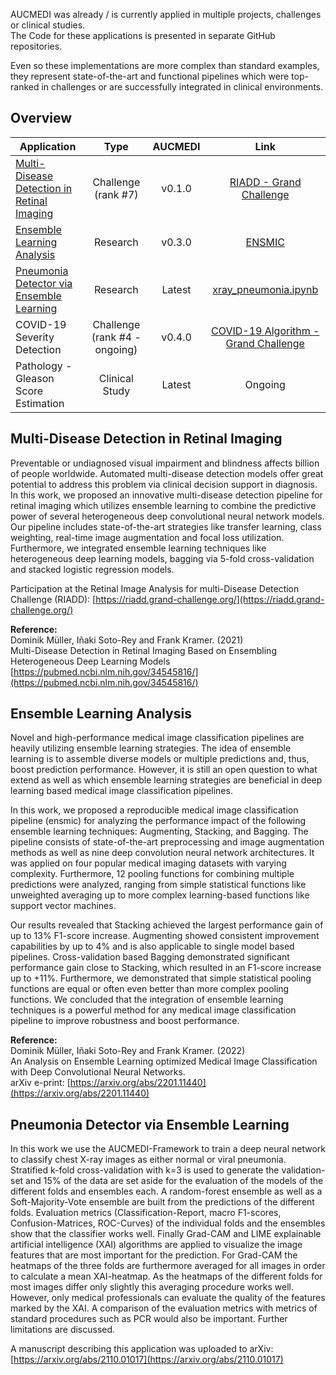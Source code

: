 AUCMEDI was already / is currently applied in multiple projects, challenges or clinical studies.  
The Code for these applications is presented in separate GitHub repositories.

Even so these implementations are more complex than standard examples, they represent state-of-the-art and functional pipelines which were top-ranked in challenges or are successfully integrated in clinical environments.

## Overview

| Application | Type   | AUCMEDI  | Link   |
|-------------|:------:|:--------:|:------:|
| [Multi-Disease Detection in Retinal Imaging](#RIADD) | Challenge (rank #7) | v0.1.0 | [RIADD - Grand Challenge](https://github.com/frankkramer-lab/riadd.aucmedi) |
| [Ensemble Learning Analysis](#ENSMIC) | Research | v0.3.0 | [ENSMIC](https://github.com/frankkramer-lab/ensmic) |
| [Pneumonia Detector via Ensemble Learning](#Pneumonia) | Research | Latest | [xray_pneumonia.ipynb](https://github.com/frankkramer-lab/aucmedi/blob/master/examples/framework/xray_pneumonia.ipynb) |
| COVID-19 Severity Detection | Challenge (rank #4 - ongoing) | v0.4.0 | [COVID-19 Algorithm - Grand Challenge](https://grand-challenge.org/algorithms/stoic2021-covid-19-lung-ct-scans-team-augsburg) |
| Pathology - Gleason Score Estimation | Clinical Study | Latest | Ongoing |


## <a name="RIADD"></a>Multi-Disease Detection in Retinal Imaging

Preventable or undiagnosed visual impairment and blindness affects billion of people worldwide. Automated multi-disease detection models offer great potential to address this problem via clinical decision support in diagnosis. In this work, we proposed an innovative multi-disease detection pipeline for retinal imaging which utilizes ensemble learning to combine the predictive power of several heterogeneous deep convolutional neural network models. Our pipeline includes state-of-the-art strategies like transfer learning, class weighting, real-time image augmentation and focal loss utilization. Furthermore, we integrated ensemble learning techniques like heterogeneous deep learning models, bagging via 5-fold cross-validation and stacked logistic regression models.

Participation at the Retinal Image Analysis for multi-Disease Detection Challenge (RIADD):
[https://riadd.grand-challenge.org/](https://riadd.grand-challenge.org/)

**Reference:**  
Dominik Müller, Iñaki Soto-Rey and Frank Kramer. (2021)  
Multi-Disease Detection in Retinal Imaging Based on Ensembling Heterogeneous Deep Learning Models  
[https://pubmed.ncbi.nlm.nih.gov/34545816/](https://pubmed.ncbi.nlm.nih.gov/34545816/)

## <a name="ENSMIC"></a>Ensemble Learning Analysis

Novel and high-performance medical image classification pipelines are heavily utilizing ensemble learning strategies. The idea of ensemble learning is to assemble diverse models or multiple predictions and, thus, boost prediction performance. However, it is still an open question to what extend as well as which ensemble learning strategies are beneficial in deep learning based medical image classification pipelines.

In this work, we proposed a reproducible medical image classification pipeline (ensmic) for analyzing the performance impact of the following ensemble learning techniques: Augmenting, Stacking, and Bagging. The pipeline consists of state-of-the-art preprocessing and image augmentation methods as well as nine deep convolution neural network architectures. It was applied on four popular medical imaging datasets with varying complexity. Furthermore, 12 pooling functions for combining multiple predictions were analyzed, ranging from simple statistical functions like unweighted averaging up to more complex learning-based functions like support vector machines.

Our results revealed that Stacking achieved the largest performance gain of up to 13% F1-score increase. Augmenting showed consistent improvement capabilities by up to 4% and is also applicable to single model based pipelines. Cross-validation based Bagging demonstrated significant performance gain close to Stacking, which resulted in an F1-score increase up to +11%. Furthermore, we demonstrated that simple statistical pooling functions are equal or often even better than more complex pooling functions. We concluded that the integration of ensemble learning techniques is a powerful method for any medical image classification pipeline to improve robustness and boost performance.

**Reference:**  
Dominik Müller, Iñaki Soto-Rey and Frank Kramer. (2022)  
An Analysis on Ensemble Learning optimized Medical Image Classification with Deep Convolutional Neural Networks.  
arXiv e-print: [https://arxiv.org/abs/2201.11440](https://arxiv.org/abs/2201.11440)

## <a name="Pneumonia"></a>Pneumonia Detector via Ensemble Learning

In this work we use the AUCMEDI-Framework to train a deep neural network to classify chest X-ray images as either normal or viral pneumonia. Stratified k-fold cross-validation with k=3 is used to generate the validation-set and 15% of the data are set aside for the evaluation of the models of the different folds and ensembles each. A random-forest ensemble as well as a Soft-Majority-Vote ensemble are built from the predictions of the different folds. Evaluation metrics (Classification-Report, macro F1-scores, Confusion-Matrices, ROC-Curves) of the individual folds and the ensembles show that the classifier works well. Finally Grad-CAM and LIME explainable artificial intelligence (XAI) algorithms are applied to visualize the image features that are most important for the prediction. For Grad-CAM the heatmaps of the three folds are furthermore averaged for all images in order to calculate a mean XAI-heatmap. As the heatmaps of the different folds for most images differ only slightly this averaging procedure works well. However, only medical professionals can evaluate the quality of the features marked by the XAI. A comparison of the evaluation metrics with metrics of standard procedures such as PCR would also be important. Further limitations are discussed.

A manuscript describing this application was uploaded to arXiv:  
[https://arxiv.org/abs/2110.01017](https://arxiv.org/abs/2110.01017)
